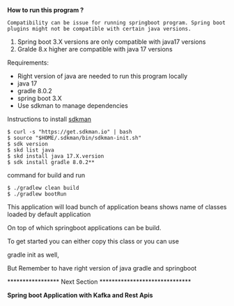 **How to run this program ?**
    
    Compatibility can be issue for running springboot program. Spring boot plugins might not be compatible with certain java versions. 
   1. Spring boot 3.X versions are only compatible with java17 versions 
   2. Gralde 8.x higher are compatible with java 17 versions

Requirements: 

* Right version of java are needed to run this program locally 
* java 17
* gradle 8.0.2
* spring boot 3.X 
* Use sdkman to manage dependencies 

Instructions to install [sdkman](https://sdkman.io/install)

```
$ curl -s "https://get.sdkman.io" | bash
$ source "$HOME/.sdkman/bin/sdkman-init.sh"
$ sdk version
$ skd list java 
$ skd install java 17.X.version
$ sdk install gradle 8.0.2** 
```

command for build and run

```
$ ./gradlew clean build 
$ ./gradlew bootRun 
```

This application will load bunch of application beans shows name of classes loaded by default application 

On top of which springboot applications can be build. 

To get started you can either copy this class or you can use

gradle init as well,

But Remember to have right version of java gradle and springboot 

 ***************** Next Section ******************************
 
**Spring boot Application with Kafka and Rest Apis** 
